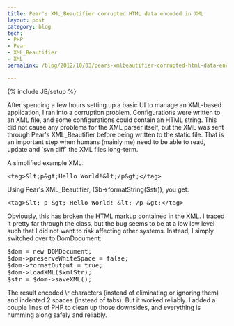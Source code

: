 ```yaml
---
title: Pear's XML_Beautifier corrupted HTML data encoded in XML
layout: post
category: blog
tech:
- PHP
- Pear
- XML_Beautifier
- XML
permalink: /blog/2012/10/03/pears-xmlbeautifier-corrupted-html-data-encoded-xml

---
```

{% include JB/setup %}
<div id="node-231" class="node node-blog node-promoted">
  <div class="content clearfix">
    <div class="field field-name-body field-type-text-with-summary field-label-hidden"><div class="field-items"><div class="field-item even"><p>After spending a few hours setting up a basic UI to manage an XML-based application, I ran into a corruption problem. Configurations were written to an XML file, and some configurations could contain an HTML string. This did not cause any problems for the XML parser itself, but the XML was sent through Pear's XML_Beautifier before being written to the static file. That is an important step when humans (mainly me) need to be able to read, update and `svn diff` the XML files long-term.</p>
<!--break-->
<p>A simplified example XML:</p>
<pre class="brush:xml">
&lt;tag&gt;&amp;lt;p&amp;gt;Hello World!&amp;lt;/p&amp;gt;&lt;/tag&gt;</pre>
<p>Using Pear's XML_Beautifier, ($b-&gt;formatString($str)), you get:</p>
<pre class="brush:xml">
&lt;tag&gt;&amp;lt; p &amp;gt; Hello World! &amp;lt; /p &amp;gt;&lt;/tag&gt;
</pre>
<p>Obviously, this has broken the HTML markup contained in the XML. I traced it pretty far through the class, but the bug seems to be at a low low level such that I did not want to risk affecting other systems. Instead, I simply switched over to DomDocument:</p>
<pre class="brush:php">
$dom = new DOMDocument;
$dom-&gt;preserveWhiteSpace = false;
$dom-&gt;formatOutput = true;
$dom-&gt;loadXML($xmlStr);
$str = $dom-&gt;saveXML();</pre>
<p>The result encoded \r characters (instead of eliminating or ignoring them) and indented 2 spaces (instead of tabs). But it worked reliably. I added a couple lines of PHP to clean up those downsides, and everything is humming along safely and reliably.</p>
</div></div></div>  </div>
</div>
